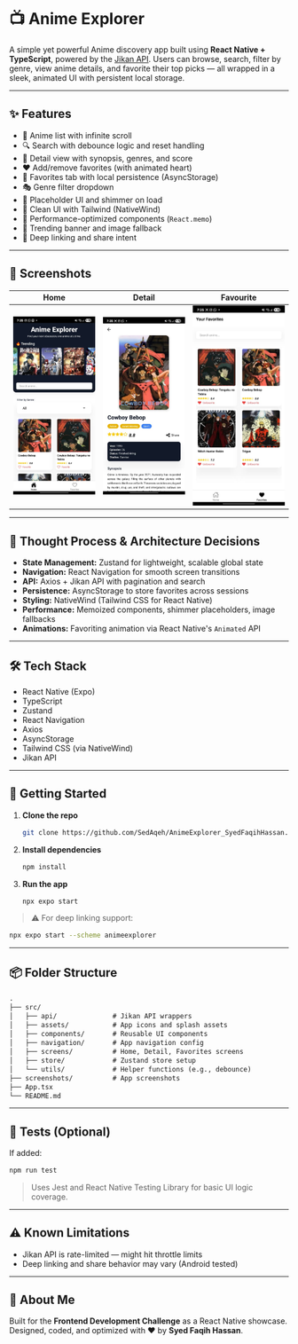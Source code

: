 # 📺 Anime Explorer

A simple yet powerful Anime discovery app built using **React Native + TypeScript**, powered by the [Jikan API](https://api.jikan.moe/v4/anime). Users can browse, search, filter by genre, view anime details, and favorite their top picks — all wrapped in a sleek, animated UI with persistent local storage.

---

## ✨ Features

- 📜 Anime list with infinite scroll
- 🔍 Search with debounce logic and reset handling
- 🧾 Detail view with synopsis, genres, and score
- ❤️ Add/remove favorites (with animated heart)
- 📁 Favorites tab with local persistence (AsyncStorage)
- 🎭 Genre filter dropdown
- 🔁 Placeholder UI and shimmer on load
- 🌈 Clean UI with Tailwind (NativeWind)
- 🚀 Performance-optimized components (`React.memo`)
- 📸 Trending banner and image fallback
- 📲 Deep linking and share intent

---

## 📸 Screenshots

| Home                      | Detail                      | Favourite                      |
| ------------------------- | --------------------------- | ------------------------------ |
| ![](screenshots/home.png) | ![](screenshots/detail.png) | ![](screenshots/favourite.png) |

---

## 🧠 Thought Process & Architecture Decisions

- **State Management:** Zustand for lightweight, scalable global state
- **Navigation:** React Navigation for smooth screen transitions
- **API:** Axios + Jikan API with pagination and search
- **Persistence:** AsyncStorage to store favorites across sessions
- **Styling:** NativeWind (Tailwind CSS for React Native)
- **Performance:** Memoized components, shimmer placeholders, image fallbacks
- **Animations:** Favoriting animation via React Native's `Animated` API

---

## 🛠 Tech Stack

- React Native (Expo)
- TypeScript
- Zustand
- React Navigation
- Axios
- AsyncStorage
- Tailwind CSS (via NativeWind)
- Jikan API

---

## 🚀 Getting Started

1. **Clone the repo**

   ```bash
   git clone https://github.com/SedAqeh/AnimeExplorer_SyedFaqihHassan.git
   ```

2. **Install dependencies**

   ```bash
   npm install
   ```

3. **Run the app**

   ```bash
   npx expo start
   ```

> ⚠️ For deep linking support:

```bash
npx expo start --scheme animeexplorer
```

---

## 📦 Folder Structure

```
.
├── src/
│   ├── api/              # Jikan API wrappers
│   ├── assets/           # App icons and splash assets
│   ├── components/       # Reusable UI components
│   ├── navigation/       # App navigation config
│   ├── screens/          # Home, Detail, Favorites screens
│   ├── store/            # Zustand store setup
│   └── utils/            # Helper functions (e.g., debounce)
├── screenshots/          # App screenshots
├── App.tsx
└── README.md
```

---

## 🧪 Tests (Optional)

If added:

```bash
npm run test
```

> Uses Jest and React Native Testing Library for basic UI logic coverage.

---

## ⚠️ Known Limitations

- Jikan API is rate-limited — might hit throttle limits
- Deep linking and share behavior may vary (Android tested)

---

## 🙋 About Me

Built for the **Frontend Development Challenge** as a React Native showcase.  
Designed, coded, and optimized with ♥ by **Syed Faqih Hassan**.
